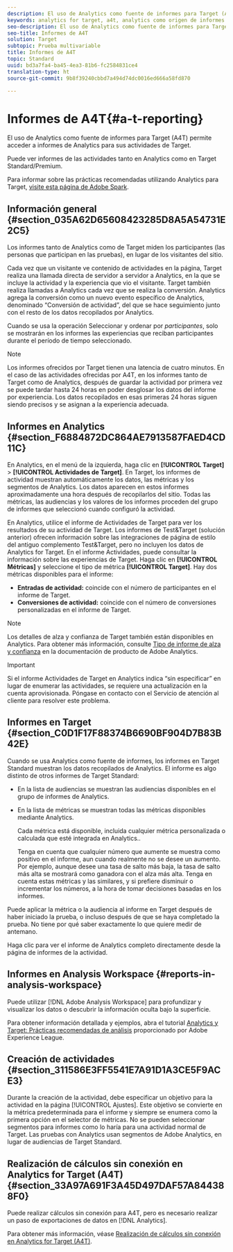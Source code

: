 ```yaml
---
description: El uso de Analytics como fuente de informes para Target (A4T) permite acceder a informes de Analytics para sus actividades de Target.
keywords: analytics for target, a4t, analytics como origen de informes
seo-description: El uso de Analytics como fuente de informes para Target (A4T) permite acceder a informes de Analytics para sus actividades de Target.
seo-title: Informes de A4T
solution: Target
subtopic: Prueba multivariable
title: Informes de A4T
topic: Standard
uuid: bd3a7fa4-ba45-4ea3-81b6-fc2584831ce4
translation-type: ht
source-git-commit: 9b8f39240cbbd7a494d74dc0016ed666a58fd870

---
```



# Informes de A4T{#a-t-reporting}

El uso de Analytics como fuente de informes para Target (A4T) permite acceder a informes de Analytics para sus actividades de Target.

Puede ver informes de las actividades tanto en Analytics como en Target Standard/Premium.

Para informar sobre las prácticas recomendadas utilizando Analytics para Target, [visite esta página de Adobe Spark](https://spark.adobe.com/page/Lo3Spm4oBOvwF/).

## Información general {#section_035A62D65608423285D8A5A54731E2C5}

Los informes tanto de Analytics como de Target miden los participantes (las personas que participan en las pruebas), en lugar de los visitantes del sitio.

Cada vez que un visitante ve contenido de actividades en la página, Target realiza una llamada directa de servidor a servidor a Analytics, en la que se incluye la actividad y la experiencia que vio el visitante. Target también realiza llamadas a Analytics cada vez que se realiza la conversión. Analytics agrega la conversión como un nuevo evento específico de Analytics, denominado “Conversión de actividad”, del que se hace seguimiento junto con el resto de los datos recopilados por Analytics.

Cuando se usa la operación Seleccionar y ordenar por *participantes*, solo se mostrarán en los informes las experiencias que reciban participantes durante el período de tiempo seleccionado.

>[!NOTE]
>
>Los informes ofrecidos por Target tienen una latencia de cuatro minutos. En el caso de las actividades ofrecidas por A4T, en los informes tanto de Target como de Analytics, después de guardar la actividad por primera vez se puede tardar hasta 24 horas en poder desglosar los datos del informe por experiencia. Los datos recopilados en esas primeras 24 horas siguen siendo precisos y se asignan a la experiencia adecuada.

## Informes en Analytics  {#section_F6884872DC864AE7913587FAED4CD11C}

En Analytics, en el menú de la izquierda, haga clic en **[!UICONTROL Target]** &gt; **[!UICONTROL Actividades de Target]**. En Target, los informes de actividad muestran automáticamente los datos, las métricas y los segmentos de Analytics. Los datos aparecen en estos informes aproximadamente una hora después de recopilarlos del sitio. Todas las métricas, las audiencias y los valores de los informes proceden del grupo de informes que seleccionó cuando configuró la actividad.

En Analytics, utilice el informe de Actividades de Target para ver los resultados de su actividad de Target. Los informes de Test&amp;Target (solución anterior) ofrecen información sobre las integraciones de página de estilo del antiguo complemento Test&amp;Target, pero no incluyen los datos de Analytics for Target. En el informe Actividades, puede consultar la información sobre las experiencias de Target. Haga clic en **[!UICONTROL Métricas]** y seleccione el tipo de métrica **[!UICONTROL Target]**. Hay dos métricas disponibles para el informe:

* **Entradas de actividad:** coincide con el número de participantes en el informe de Target.
* **Conversiones de actividad:** coincide con el número de conversiones personalizadas en el informe de Target.

>[!NOTE]
>
>Los detalles de alza y confianza de Target también están disponibles en Analytics. Para obtener más información, consulte [Tipo de informe de alza y confianza](https://marketing.adobe.com/resources/help/es_ES/reference/report_target_lift_confidence.html) en la documentación de producto de Adobe Analytics.

>[!IMPORTANT]
>
>Si el informe Actividades de Target en Analytics indica “sin especificar” en lugar de enumerar las actividades, se requiere una actualización en la cuenta aprovisionada. Póngase en contacto con el Servicio de atención al cliente para resolver este problema.

## Informes en Target  {#section_C0D1F17F88374B6690BF904D7B83B42E}

Cuando se usa Analytics como fuente de informes, los informes en Target Standard muestran los datos recopilados de Analytics. El informe es algo distinto de otros informes de Target Standard:

* En la lista de audiencias se muestran las audiencias disponibles en el grupo de informes de Analytics.
* En la lista de métricas se muestran todas las métricas disponibles mediante Analytics.

   Cada métrica está disponible, incluida cualquier métrica personalizada o calculada que esté integrada en Analytics..

   Tenga en cuenta que cualquier número que aumente se muestra como positivo en el informe, aun cuando realmente no se desee un aumento. Por ejemplo, aunque desee una tasa de salto más baja, la tasa de salto más alta se mostrará como ganadora con el alza más alta. Tenga en cuenta estas métricas y las similares, y si prefiere disminuir o incrementar los números, a la hora de tomar decisiones basadas en los informes.

Puede aplicar la métrica o la audiencia al informe en Target después de haber iniciado la prueba, o incluso después de que se haya completado la prueba. No tiene por qué saber exactamente lo que quiere medir de antemano.

Haga clic para ver el informe de Analytics completo directamente desde la página de informes de la actividad.

## Informes en Analysis Workspace {#reports-in-analysis-workspace}

Puede utilizar [!DNL Adobe Analysis Workspace] para profundizar y visualizar los datos o descubrir la información oculta bajo la superficie.

Para obtener información detallada y ejemplos, abra el tutorial [Analytics y Target: Prácticas recomendadas de análisis](https://spark.adobe.com/page/Lo3Spm4oBOvwF/) proporcionado por Adobe Experience League.

## Creación de actividades {#section_311586E3FF5541E7A91D1A3CE5F9ACE3}

Durante la creación de la actividad, debe especificar un objetivo para la actividad en la página [!UICONTROL Ajustes]. Este objetivo se convierte en la métrica predeterminada para el informe y siempre se enumera como la primera opción en el selector de métricas. No se pueden seleccionar segmentos para informes como lo haría para una actividad normal de Target. Las pruebas con Analytics usan segmentos de Adobe Analytics, en lugar de audiencias de Target Standard.

## Realización de cálculos sin conexión en Analytics for Target (A4T) {#section_33A97A691F3A45D497DAF57A844388F0}

Puede realizar cálculos sin conexión para A4T, pero es necesario realizar un paso de exportaciones de datos en [!DNL Analytics].

Para obtener más información, véase [Realización de cálculos sin conexión en Analytics for Target (A4T)](../../c-reports/conversion-rate.md#concept_0D0002A1EBDF420E9C50E2A46F36629B).
